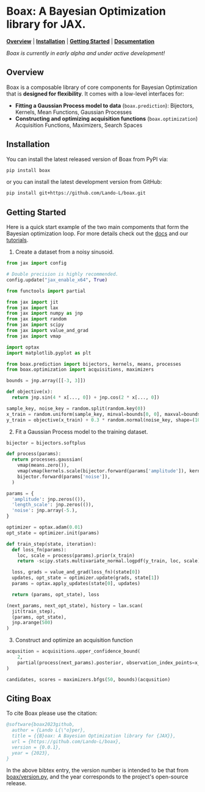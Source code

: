 # Boax: A Bayesian Optimization library for JAX.

[**Overview**](#overview)
| [**Installation**](#installation)
| [**Getting Started**](#getting-started)
| [**Documentation**](https://boax.readthedocs.io/en/latest/)

*Boax is currently in early alpha and under active development!*

## Overview

Boax is a composable library of core components for Bayesian Optimization
that is **designed for flexibility**. It comes with a low-level interfaces for:

* **Fitting a Gaussian Process model to data** (`boax.prediction`): Bijectors, Kernels, Mean Functions, Gaussian Processes
* **Constructing and optimizing acquisition functions** (`boax.optimization`) Acquisition Functions, Maximizers, Search Spaces

## Installation

You can install the latest released version of Boax from PyPI via:

```sh
pip install boax
```

or you can install the latest development version from GitHub:

```sh
pip install git+https://github.com/Lando-L/boax.git
```

## Getting Started

Here is a quick start example of the two main compoments that form the Bayesian optimization loop.
For more details check out the [docs](https://boax.readthedocs.io/en/latest/) and our [tutorials](https://github.com/Lando-L/boax/blob/main/examples).

1. Create a dataset from a noisy sinusoid.

```python
from jax import config

# Double precision is highly recommended.
config.update("jax_enable_x64", True)

from functools import partial

from jax import jit
from jax import lax
from jax import numpy as jnp
from jax import random
from jax import scipy
from jax import value_and_grad
from jax import vmap

import optax
import matplotlib.pyplot as plt

from boax.prediction import bijectors, kernels, means, processes
from boax.optimization import acquisitions, maximizers

bounds = jnp.array([[-3, 3]])

def objective(x):
  return jnp.sin(4 * x[..., 0]) + jnp.cos(2 * x[..., 0])

sample_key, noise_key = random.split(random.key(0))
x_train = random.uniform(sample_key, minval=bounds[0, 0], maxval=bounds[0, 1], shape=(10, 1))
y_train = objective(x_train) + 0.3 * random.normal(noise_key, shape=(10,))
```

2. Fit a Gaussian Process model to the training dataset.

```python
bijector = bijectors.softplus

def process(params):
  return processes.gaussian(
    vmap(means.zero()),
    vmap(vmap(kernels.scale(bijector.forward(params['amplitude']), kernels.rbf(bijector.forward(params['length_scale']))), in_axes=(None, 0)), in_axes=(0, None)),
    bijector.forward(params['noise']),
  )

params = {
  'amplitude': jnp.zeros(()),
  'length_scale': jnp.zeros(()),
  'noise': jnp.array(-5.),
}

optimizer = optax.adam(0.01)
opt_state = optimizer.init(params)

def train_step(state, iteration):
  def loss_fn(params):            
    loc, scale = process(params).prior(x_train)
    return -scipy.stats.multivariate_normal.logpdf(y_train, loc, scale)

  loss, grads = value_and_grad(loss_fn)(state[0])
  updates, opt_state = optimizer.update(grads, state[1])
  params = optax.apply_updates(state[0], updates)

  return (params, opt_state), loss

(next_params, next_opt_state), history = lax.scan(
  jit(train_step),
  (params, opt_state),
  jnp.arange(500)
)
```

3. Construct and optimize an acquisition function
```python
acqusition = acquisitions.upper_confidence_bound(
    2,
    partial(process(next_params).posterior, observation_index_points=x_train, observations=y_train)
)

candidates, scores = maximizers.bfgs(50, bounds)(acqusition)
```

## Citing Boax

To cite Boax please use the citation:

```bibtex
@software{boax2023github,
  author = {Lando L{\"o}per},
  title = {{B}oax: A Bayesian Optimization library for {JAX}},
  url = {https://github.com/Lando-L/boax},
  version = {0.0.1},
  year = {2023},
}
```

In the above bibtex entry, the version number
is intended to be that from [boax/version.py](https://github.com/Lando-L/boax/blob/main/boax/version.py), and the year corresponds to the project's open-source release.

